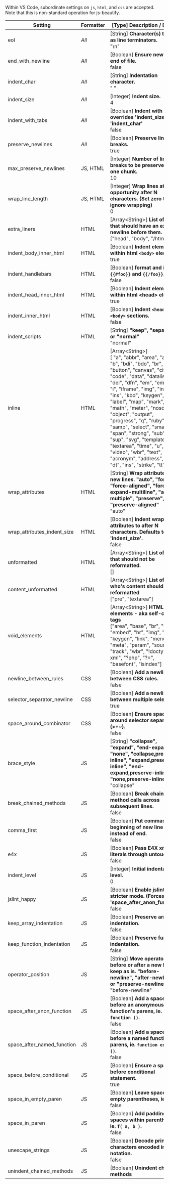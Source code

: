 Within VS Code, subordinate settings on `js`, `html`, and `css` are accepted. Note that this is non-standard operation for js-beautify.

| Setting                     | Formatter | [Type] Description / Default                                 |
| --------------------------- | --------- | ------------------------------------------------------------ |
| eol                         | _All_     | [String] **Character(s) to use as line terminators.** <br> "\n" |
| end_with_newline            | _All_     | [Boolean] **Ensure newline at end of file.** <br> false      |
| indent_char                 | _All_     | [String] **Indentation character.** <br> " "                 |
| indent_size                 | _All_     | [Integer] **Indent size.** <br> 4                            |
| indent_with_tabs            | _All_     | [Boolean] **Indent with tabs, overrides 'indent_size' and 'indent_char'** <br> false |
| preserve_newlines           | _All_     | [Boolean] **Preserve line-breaks.** <br> true                |
| max_preserve_newlines       | JS, HTML  | [Integer] **Number of line-breaks to be preserved in one chunk.** <br> 10 |
| wrap_line_length            | JS, HTML  | [Integer] **Wrap lines at next opportunity after N characters. (Set zero to ignore wrapping)** <br> 0 |
| extra_liners                | HTML      | [Array&lt;String>] **List of tags that should have an extra newline before them.** <br> ["head", "body", "/html"] |
| indent_body_inner_html      | HTML      | [Boolean] **Indent elements within html `<body>` element.** <br> true |
| indent_handlebars           | HTML      | [Boolean] **format and indent `{{#foo}}` and `{{/foo}}`.** <br> false |
| indent_head_inner_html      | HTML      | [Boolean] **Indent elements within html &lt;head> element.** <br> true |
| indent_inner_html           | HTML      | [Boolean] **Indent `<head>` and `<body>` sections.** <br> false |
| indent_scripts              | HTML      | [String] **"keep", "separate", or "normal"** <br> "normal"   |
| inline                      | HTML      | [Array&lt;String>] <br>[ "a", "abbr", "area", "audio", "b", "bdi", "bdo", "br", "button", "canvas", "cite", "code", "data", "datalist", "del", "dfn", "em", "embed", "i", "iframe", "img", "input", "ins", "kbd", "keygen", "label", "map", "mark", "math", "meter", "noscript", "object", "output", "progress", "q", "ruby", "s", "samp", "select", "small", "span", "strong", "sub", "sup", "svg", "template", "textarea", "time", "u", "var", "video", "wbr", "text", "acronym", "address", "big", "dt", "ins", "strike", "tt" ] |
| wrap_attributes             | HTML      | [String] **Wrap attributes to new lines. "auto", "force", "force-aligned", "force-expand-multiline", "align-multiple", "preserve", or "preserve-aligned"** <br> "auto" |
| wrap_attributes_indent_size | HTML      | [Boolean] **Indent wrapped attributes to after N characters. Defaults to 'indent_size'.** <br> false |
| unformatted                 | HTML      | [Array&lt;String>] **List of tags that should not be reformatted.** <br> [] |
| content_unformatted         | HTML      | [Array&lt;String>] **List of tags who's content should not be reformatted**<br>["pre", "textarea"] |
| void_elements               | HTML      | [Array&lt;String>] **HTML void elements - aka self-closing tags**<br> ["area", "base", "br", "col", "embed", "hr", "img", "input", "keygen", "link", "menuitem", "meta", "param", "source", "track", "wbr", "!doctype", "?xml", "?php", "?=", "basefont", "isindex"] |
| newline_between_rules       | CSS       | [Boolean] **Add a newline between CSS rules.** <br> false    |
| selector_separator_newline  | CSS       | [Boolean] **Add a newline between multiple selectors.** <br> true |
| space_around_combinator     | CSS       | [Boolean] **Ensure space around selector separators (>+~).** <br> false |
| brace_style                 | JS        | [String] **"collapse", "expand", "end-expand", "none", "collapse,preserve-inline", "expand,preserve-inline", "end-expand,preserve-inline", or "none,preserve-inline"** <br> "collapse" |
| break_chained_methods       | JS        | [Boolean] **Break chained method calls across subsequent lines.** <br> false |
| comma_first                 | JS        | [Boolean] **Put commas at the beginning of new line instead of end.** <br> false |
| e4x                         | JS        | [Boolean] **Pass E4X xml literals through untouched.** <br> false |
| indent_level                | JS        | [Integer] **Initial indentation level.** <br> 0              |
| jslint_happy                | JS        | [Boolean] **Enable jslint-stricter mode. (Forces 'space_after_anon_function')** <br> false |
| keep_array_indentation      | JS        | [Boolean] **Preserve array indentation.** <br> false         |
| keep_function_indentation   | JS        | [Boolean] **Preserve function indentation.** <br> false      |
| operator_position           | JS        | [String] **Move operators to before or after a new line, or keep as is. "before-newline", "after-newline", or "preserve-newline"** <br> "before-newline" |
| space_after_anon_function   | JS        | [Boolean] **Add a space before an anonymous function's parens, ie. `function ()`.** <br> false |
| space_after_named_function  | JS        | [Boolean] **Add a space before a named function's parens, ie. `function example ()`.** <br> false |
| space_before_conditional    | JS        | [Boolean] **Ensure a space before conditional statement.** <br> true |
| space_in_empty_paren        | JS        | [Boolean] **Leave space in empty parentheses, ie. `f( )`.** <br> false |
| space_in_paren              | JS        | [Boolean] **Add padding spaces within parentheses, ie. `f( a, b )`.** <br> false |
| unescape_strings            | JS        | [Boolean] **Decode printable characters encoded in xNN notation.** <br> false |
| unindent_chained_methods    | JS        | [Boolean] **Unindent chained methods**                       |